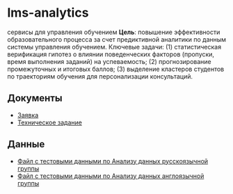 # lms-analytics
сервисы для управления обучением
**Цель**: повышение эффективности образовательного процесса за счет предиктивной аналитики по данным системы управления обучением.  Ключевые задачи: (1) статистическая верификация гипотез о влиянии поведенческих факторов (пропуски, время выполнения заданий) на успеваемость; (2) прогнозирование промежуточных и итоговых баллов; (3) выделение кластеров студентов по траекториям обучения для персонализации консультаций. 

## Документы  
- [Заявка](docs/proposal)
- [Техническое задание](docs/Тех%20задание.txt)


## Данные
- [Файл с тестовыми данными по Анализу данных русскоязычной группы](data/МЭО%2022-4%20test.xlsx)
- [Файл с тестовыми данными по Анализу данных англоязычной группы](data/ENGLISH%20МЭО22-23%20test1.csv)

